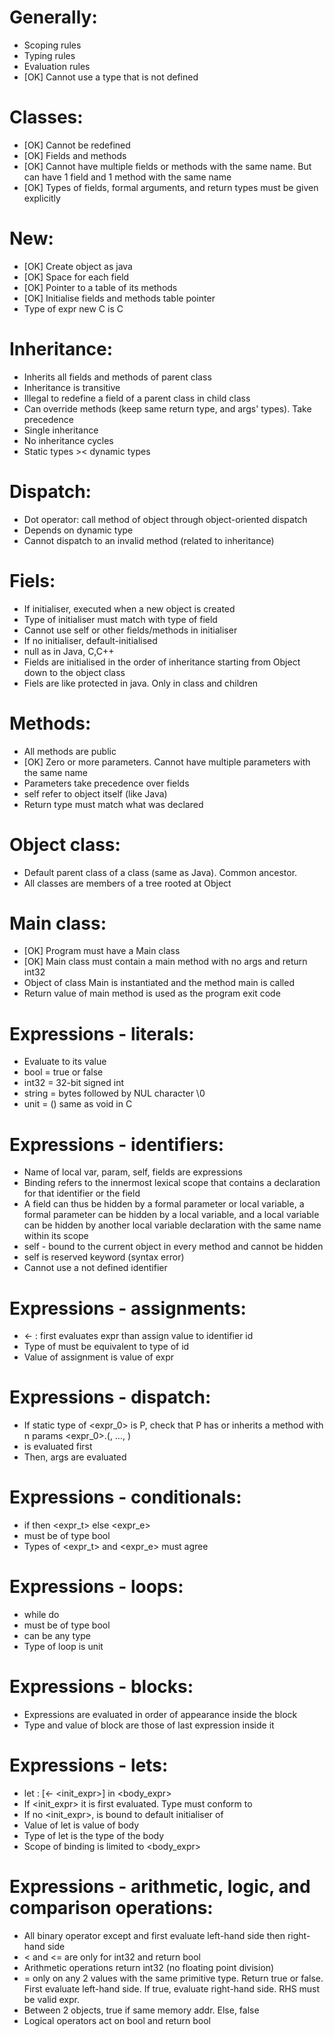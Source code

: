 # Generally:
- Scoping rules
- Typing rules
- Evaluation rules
- [OK] Cannot use a type that is not defined

# Classes:
- [OK] Cannot be redefined
- [OK] Fields and methods
- [OK] Cannot have multiple fields or methods with the same name. But can have 1 field and 1 method with the same name
- [OK] Types of fields, formal arguments, and return types must be given explicitly

# New:
- [OK] Create object as java
- [OK] Space for each field
- [OK] Pointer to a table of its methods
- [OK] Initialise fields and methods table pointer
- Type of expr new C is C

# Inheritance:
- Inherits all fields and methods of parent class
- Inheritance is transitive
- Illegal to redefine a field of a parent class in child class
- Can override methods (keep same return type, and args' types). Take precedence
- Single inheritance
- No inheritance cycles
- Static types >< dynamic types

# Dispatch:
- Dot operator: call method of object through object-oriented dispatch
- Depends on dynamic type
- Cannot dispatch to an invalid method (related to inheritance)

# Fiels:
- If initialiser, executed when a new object is created
- Type of initialiser must match with type of field
- Cannot use self or other fields/methods in initialiser
- If no initialiser, default-initialised
- null as in Java, C,C++
- Fields are initialised in the order of inheritance starting from Object down to the object class
- Fiels are like protected in java. Only in class and children

# Methods:
- All methods are public
- [OK] Zero or more parameters. Cannot have multiple parameters with the same name
- Parameters take precedence over fields
- self refer to object itself (like Java)
- Return type must match what was declared

# Object class:
- Default parent class of a class (same as Java). Common ancestor.
- All classes are members of a tree rooted at Object

# Main class:
- [OK] Program must have a Main class
- [OK] Main class must contain a main method with no args and return int32
- Object of class Main is instantiated and the method main is called
- Return value of main method is used as the program exit code

# Expressions - literals:
- Evaluate to its value
- bool = true or false
- int32 = 32-bit signed int
- string = bytes followed by NUL character \0
- unit = () same as void in C

# Expressions - identifiers:
- Name of local var, param, self, fields are expressions
- Binding refers to the innermost lexical scope that contains a declaration for that identifier or the field
- A field can thus be hidden by a formal parameter or local variable, a formal parameter can be hidden by a local variable, and a local variable can be hidden by another local variable declaration with the same name within its scope
- self - bound to the current object in every method and cannot be hidden
- self is reserved keyword (syntax error)
- Cannot use a not defined identifier

# Expressions - assignments:
- <id> <- <expr>: first evaluates expr than assign value to identifier id
- Type of <expr> must be equivalent to type of id
- Value of assignment is value of expr

# Expressions - dispatch:
- If static type of <expr_0> is P, check that P has or inherits a method <id> with n params
<expr_0>.<id>(<expr1>, …, <exprn>)
- <expr0> is evaluated first
- Then, args are evaluated

# Expressions - conditionals:
- if <cond> then <expr_t> else <expr_e>
- <cond> must be of type bool
- Types of <expr_t> and <expr_e> must agree

# Expressions - loops:
- while <cond> do <expr>
- <cond> must be of type bool
- <expr> can be any type
- Type of loop is unit

# Expressions - blocks:
- Expressions are evaluated in order of appearance inside the block
- Type and value of block are those of last expression inside it

# Expressions - lets:
- let <id> : <type> [<- <init_expr>] in <body_expr>
- If <init_expr> it is first evaluated. Type must conform to <type>
- If no <init_expr>, <id> is bound to default initialiser of <type>
- Value of let is value of body
- Type of let is the type of the body
- Scope of binding is limited to <body_expr>

# Expressions - arithmetic, logic, and comparison operations:
- All binary operator except and first evaluate left-hand side then right-hand side
- < and <= are only for int32 and return bool
- Arithmetic operations return int32 (no floating point division)
- = only on any 2 values with the same primitive type. Return true or false. First evaluate left-hand side. If true, evaluate right-hand side. RHS must be valid expr.
- Between 2 objects, true if same memory addr. Else, false
- Logical operators act on bool and return bool